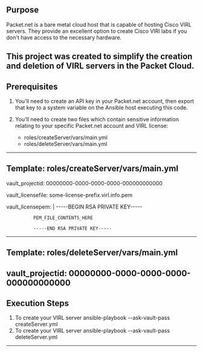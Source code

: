 ## Purpose
Packet.net is a bare metal cloud host that is capable of hosting Cisco VIRL servers. They provide an excellent option to create Cisco VIRl labs if you don't have access to the necessary hardware.

This project was created to simplify the creation and deletion of VIRL servers in the Packet Cloud.
---
## Prerequisites
1. You'll need to create an API key in your Packet.net account, then export that key to a system variable on the Ansible host executing this code.

2. You'll need to create two files which contain sensitive information relating to your specific Packet.net account and VIRL license:
   - roles/createServer/vars/main.yml
   - roles/deleteServer/vars/main.yml
---
## Template: roles/createServer/vars/main.yml
vault_projectid: 00000000-0000-0000-0000-000000000000

vault_licensefile: some-license-prefix.virl.info.pem

vault_licensepem: |
              -----BEGIN RSA PRIVATE KEY-----

              PEM_FILE_CONTENTS_HERE

              -----END RSA PRIVATE KEY-----
---
## Template: roles/deleteServer/vars/main.yml
vault_projectid: 00000000-0000-0000-0000-000000000000
---
## Execution Steps
1. To create your VIRL server
   ansible-playbook --ask-vault-pass createServer.yml
2. To create your VIRL server
   ansible-playbook --ask-vault-pass deleteServer.yml
---
